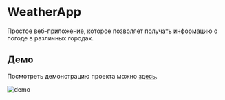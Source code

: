 # WeatherApp
Простое веб-приложение, которое позволяет получать информацию о погоде в различных городах.

## Демо
Посмотреть демонстрацию проекта можно [здесь](https://xorty-v.github.io/WeatherApp/).

![demo](https://github.com/xorty-v/WeatherApp/assets/40475699/e5beb075-6b65-4345-88f6-62dd6f4d73df)
